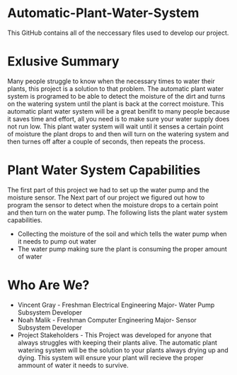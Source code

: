 # Automatic-Plant-Water-System
This GitHub contains all of the neccessary files used to develop our project. 
# Exlusive Summary 
Many people struggle to know when the necessary times to water their plants, this project is a solution to that problem. The automatic plant water system is programed to be able to detect the moisture of the dirt and turns on the watering system until the plant is back at the correct moisture. This automatic plant water system will be a great benifit to many people because it saves time and effort, all you need is to make sure your water supply does not run low. This plant water system will wait until it senses a certain point of moisture the plant drops to and then will turn on the watering system and then turnes off after a couple of seconds, then repeats the process.
# Plant Water System Capabilities
The first part of this project we had to set up the water pump and the moisture sensor. The Next part of our project we figured out how to program the sensor to detect when the moisture drops to a certain point and then turn on the water pump. The following lists the plant water system capabilities. 
* Collecting the moisture of the soil and which tells the water pump when it needs to pump out water 
* The water pump making sure the plant is consuming the proper amount of water 
# Who Are We? 
* Vincent Gray - Freshman Electrical Engineering Major- Water Pump Subsystem Developer
* Noah Malik - Freshman Computer Engineering Major- Sensor Subsystem Developer
* Project Stakeholders - This Project was developed for anyone that always struggles with keeping their plants alive. The automatic plant watering system will be the solution to your plants always drying up and dying. This system will ensure your plant will recieve the proper ammount of water it needs to survive. 
